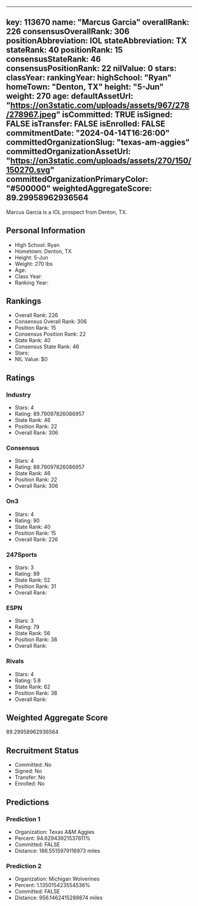 ---
  key: 113670
  name: "Marcus Garcia"
  overallRank: 226
  consensusOverallRank: 306
  positionAbbreviation: IOL
  stateAbbreviation: TX
  stateRank: 40
  positionRank: 15
  consensusStateRank: 46
  consensusPositionRank: 22
  nilValue: 0
  stars: 
  classYear: 
  rankingYear: 
  highSchool: "Ryan"
  homeTown: "Denton, TX"
  height: "5-Jun"
  weight: 270
  age: 
  defaultAssetUrl: "https://on3static.com/uploads/assets/967/278/278967.jpeg"
  isCommitted: TRUE
  isSigned: FALSE
  isTransfer: FALSE
  isEnrolled: FALSE
  commitmentDate: "2024-04-14T16:26:00"
  committedOrganizationSlug: "texas-am-aggies"
  committedOrganizationAssetUrl: "https://on3static.com/uploads/assets/270/150/150270.svg"
  committedOrganizationPrimaryColor: "#500000"
  weightedAggregateScore: 89.29958962936564
  ---
  
  Marcus Garcia is a IOL prospect from Denton, TX.
  
  ## Personal Information
  - High School: Ryan
  - Hometown: Denton, TX
  - Height: 5-Jun
  - Weight: 270 lbs
  - Age: 
  - Class Year: 
  - Ranking Year: 
  
  ## Rankings
  - Overall Rank: 226
  - Consensus Overall Rank: 306
  - Position Rank: 15
  - Consensus Position Rank: 22
  - State Rank: 40
  - Consensus State Rank: 46
  - Stars: 
  - NIL Value: $0
  
  ## Ratings
  
  ### Industry
  - Stars: 4
  - Rating: 89.79097826086957
  - State Rank: 46
  - Position Rank: 22
  - Overall Rank: 306
  
  ### Consensus
  - Stars: 4
  - Rating: 89.79097826086957
  - State Rank: 46
  - Position Rank: 22
  - Overall Rank: 306
  
  ### On3
  - Stars: 4
  - Rating: 90
  - State Rank: 40
  - Position Rank: 15
  - Overall Rank: 226
  
  ### 247Sports
  - Stars: 3
  - Rating: 89
  - State Rank: 52
  - Position Rank: 31
  - Overall Rank: 
  
  ### ESPN
  - Stars: 3
  - Rating: 79
  - State Rank: 56
  - Position Rank: 38
  - Overall Rank: 
  
  ### Rivals
  - Stars: 4
  - Rating: 5.8
  - State Rank: 62
  - Position Rank: 38
  - Overall Rank: 
  
  ## Weighted Aggregate Score
  89.29958962936564
  
  ## Recruitment Status
  - Committed: No
  - Signed: No
  - Transfer: No
  - Enrolled: No
  
  
  
  ## Predictions
  
  ### Prediction 1
  - Organization: Texas A&M Aggies
  - Percent: 94.62943921537611%
  - Committed: FALSE
  - Distance: 186.5515979116973 miles
  
  ### Prediction 2
  - Organization: Michigan Wolverines
  - Percent: 1.135015423554536%
  - Committed: FALSE
  - Distance: 956.1462415289874 miles
  